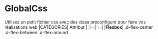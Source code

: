 # GlobalCss
Utilisez un petit fichier css avec des class préconfiguré  pour faire vos réalisations web
|CATÉGORIES| Attribut |
|:--|:--|
|**Flexbox**| .d-flex-center .d-flex-between .d-flex-around
